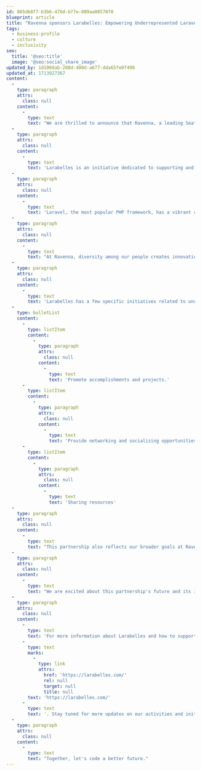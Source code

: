 ```yaml
---
id: 805db8f7-b3b6-476d-b77e-809aa08576f0
blueprint: article
title: "Ravenna sponsors Larabelles: Empowering Underrepresented Laravel Developers in\_Tech"
tags:
  - business-profile
  - culture
  - inclusivity
seo:
  title: '@seo:title'
  image: '@seo:social_share_image'
updated_by: 1d1068ab-208d-480d-a677-dda65fe0f490
updated_at: 1713927367
content:
  -
    type: paragraph
    attrs:
      class: null
    content:
      -
        type: text
        text: "We are thrilled to announce that Ravenna, a leading Seattle Laravel development shop, has become a proud sponsor of Larabelles.\_"
  -
    type: paragraph
    attrs:
      class: null
    content:
      -
        type: text
        text: 'Larabelles is an initiative dedicated to supporting and amplifying the voices of under-represented Laravel developers due to their gender. This partnership marks a positive step forward in our commitment to fostering diversity and inclusivity within the technology sector.'
  -
    type: paragraph
    attrs:
      class: null
    content:
      -
        type: text
        text: 'Laravel, the most popular PHP framework, has a vibrant community of developers. However, like many areas in tech, there is an underrepresentation of certain groups, which is where Larabelles steps in. Larabelles is an empowering community that aims to provide a supportive network for women and non-binary individuals passionate about Laravel development. Larabelles strives to break barriers and pave the way for a more diverse future in tech by offering resources, mentorship, and networking opportunities.'
  -
    type: paragraph
    attrs:
      class: null
    content:
      -
        type: text
        text: "At Ravenna, diversity among our people creates innovation. Our sponsorship of Larabelles is motivated by our commitment to creating an environment where diverse voices\_are heard\_and leading the charge. We are excited to support Larabelles in its mission to educate, inspire, and nurture the talents of underrepresented developers."
  -
    type: paragraph
    attrs:
      class: null
    content:
      -
        type: text
        text: 'Larabelles has a few specific initiatives related to under-represented Laravel developers:'
  -
    type: bulletList
    content:
      -
        type: listItem
        content:
          -
            type: paragraph
            attrs:
              class: null
            content:
              -
                type: text
                text: 'Promote accomplishments and projects.'
      -
        type: listItem
        content:
          -
            type: paragraph
            attrs:
              class: null
            content:
              -
                type: text
                text: 'Provide networking and socializing opportunities.'
      -
        type: listItem
        content:
          -
            type: paragraph
            attrs:
              class: null
            content:
              -
                type: text
                text: 'Sharing resources'
  -
    type: paragraph
    attrs:
      class: null
    content:
      -
        type: text
        text: "This partnership also reflects our broader goals at Ravenna: championing an inclusive culture within our company and the tech industry. By supporting Larabelles, we are not only investing in individual talents but also supporting the community.\_"
  -
    type: paragraph
    attrs:
      class: null
    content:
      -
        type: text
        text: "We are excited about this partnership's future and its impact on the Larabelles community and our staff. Ravenna and Larabelles can make significant strides towards a more inclusive and diverse tech ecosystem."
  -
    type: paragraph
    attrs:
      class: null
    content:
      -
        type: text
        text: 'For more information about Larabelles and how to support or get involved, visit '
      -
        type: text
        marks:
          -
            type: link
            attrs:
              href: 'https://larabelles.com/'
              rel: null
              target: null
              title: null
        text: 'https://larabelles.com/'
      -
        type: text
        text: '. Stay tuned for more updates on our activities and initiatives with Larabelles.'
  -
    type: paragraph
    attrs:
      class: null
    content:
      -
        type: text
        text: "Together, let's code a better future."
---
```

